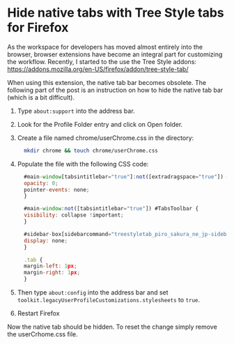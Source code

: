 # Hide native tabs with Tree Style tabs for Firefox

As the workspace for developers has moved almost entirely into the browser, browser extensions have become an integral part for customizing the workflow. Recently, I started to the use the Tree Style addons: https://addons.mozilla.org/en-US/firefox/addon/tree-style-tab/

When using this extension, the native tab bar becomes obsolete. The following part of the post is an instruction on how to hide the native tab bar (which is a bit difficult).

1. Type `about:support` into the address bar.

1. Look for the Profile Folder entry and click on Open folder.

1. Create a file named chrome/userChrome.css in the directory:

   ```bash
     mkdir chrome && touch chrome/userChrome.css
   ```

1. Populate the file with the following CSS code:

   ```javascript
     #main-window[tabsintitlebar="true"]:not([extradragspace="true"]) #TabsToolbar>.toolbar-items {
     opacity: 0;
     pointer-events: none;
     }

     #main-window:not([tabsintitlebar="true"]) #TabsToolbar {
     visibility: collapse !important;
     }

     #sidebar-box[sidebarcommand="treestyletab_piro_sakura_ne_jp-sidebar-action"] #sidebar-header {
     display: none;
     }

     .tab {
     margin-left: 1px;
     margin-right: 1px;
     }
   ```

1. Then type `about:config` into the address bar and set `toolkit.legacyUserProfileCustomizations.stylesheets` to `true`.

1. Restart Firefox

Now the native tab should be hidden. To reset the change simply remove the userCrhome.css file.
